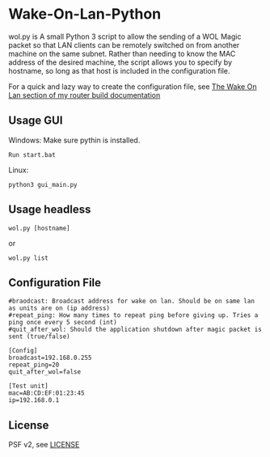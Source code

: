 Wake-On-Lan-Python
==================

wol.py is A small Python 3 script to allow the sending of a WOL Magic packet so that LAN clients can be remotely switched on from another machine on the same subnet. Rather than needing to know the MAC address of the desired machine, the script allows you to specify by hostname, so long as that host is included in the configuration file.

For a quick and lazy way to create the configuration file, see [The Wake On Lan section of my router build documentation](https://www.bentasker.co.uk/documentation/linux/258-usurping-the-bthomehub-with-a-raspberry-pi-part-three-routing-remote-administration-and-utilities#WakeOnLan)


Usage GUI
-------

Windows:
Make sure pythin is installed.

    Run start.bat

Linux:

    python3 gui_main.py


Usage headless
-------

    wol.py [hostname]

or

    wol.py list



Configuration File
--------------------

    #braodcast: Broadcast address for wake on lan. Should be on same lan as units are on (ip address)
    #repeat_ping: How many times to repeat ping before giving up. Tries a ping once every 5 second (int)
    #quit_after_wol: Should the application shutdown after magic packet is sent (true/false)

    [Config]
    broadcast=192.168.0.255
    repeat_ping=20
    quit_after_wol=false

    [Test unit]
    mac=AB:CD:EF:01:23:45
    ip=192.168.0.1


    
    
License
--------

PSF v2, see [LICENSE](LICENSE)
